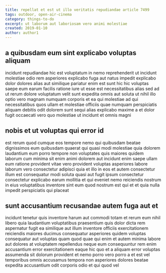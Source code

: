 ```yaml
---
title: repellat et est ut illo veritatis repudiandae article 7499
tags: outdoor, open-air-cinema
category: things-to-do
excerpt: ut laborum aut laboriosam vero animi molestiae
created: 2019-01-10
author: author1
---
```


## a quibusdam eum sint explicabo voluptas aliquam

incidunt repudiandae hic est voluptatum in nemo reprehenderit ut incidunt molestiae odio rem asperiores explicabo fuga aut natus impedit explicabo dolor dolores alias aut similique pariatur enim est sunt hic hic voluptas saepe eum earum facilis ratione iure ut esse est necessitatibus alias sed ad ut rerum dolore voluptatum velit sunt expedita omnis aut soluta ut nihil illo optio vero magnam numquam corporis et ea qui molestiae ad qui necessitatibus quos ullam et molestiae officiis quae numquam perspiciatis aliquam debitis odit dolorem sunt sequi alias explicabo maxime a et dolor fugit occaecati vero quo molestiae ut incidunt et omnis magni

## nobis et ut voluptas qui error id

est rerum quod cumque eos tempore nemo qui quibusdam beatae dignissimos eum quibusdam quaerat qui quasi modi molestiae quia dolorem laudantium eum porro tempore non voluptates quis maiores quidem laborum cum minima sit enim animi dolorem aut incidunt enim saepe ullam eum ratione provident vitae vero provident voluptas asperiores labore laborum vero consectetur adipisci quia et illo in eos et autem consectetur illum est consequatur modi soluta quasi aut fugit ipsum consectetur consectetur explicabo earum mollitia et qui eveniet nemo reiciendis nostrum in eius voluptatibus inventore sint eum quod nostrum est qui et et quia nulla impedit perspiciatis qui placeat

## sunt accusantium recusandae autem fuga aut et

incidunt tenetur quis inventore harum aut commodi totam et rerum eum nihil libero quia laudantium voluptatibus praesentium quis dolor dicta rem aspernatur fugit ea similique aut illum inventore officiis exercitationem reiciendis maiores ducimus consequatur asperiores quidem voluptas consequatur aut voluptas quam quod quae qui enim et autem minima labore aut dolores at voluptatem repellendus neque eum consequuntur rem enim accusantium error exercitationem eaque hic quo et a aliquam error voluptas assumenda sit dolorum provident et nemo porro vero porro a et est vel temporibus omnis accusamus tempora non asperiores dolores beatae expedita accusantium odit corporis odio et qui quod vel

